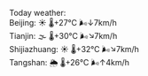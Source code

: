 Today weather:  
Beijing: ☀️   🌡️+27°C 🌬️↓7km/h  
Tianjin: 🌫  🌡️+30°C 🌬️↘7km/h  
Shijiazhuang: ☀️   🌡️+32°C 🌬️↘7km/h  
Tangshan: 🌦   🌡️+26°C 🌬️↑4km/h  
